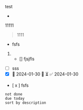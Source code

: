 

test


-

11111

> 1111 


- fsfs
1. - [] fjsjfls 


- [ ] sss
- [x] 📅 2024-01-30 🔽 ⏳ ✅ 2024-01-30
- [ x ] fsfs


```tasks
not done
due today
sort by description
```

